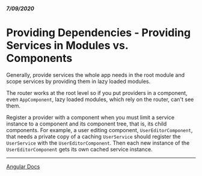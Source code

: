 ##### 7/09/2020
# Providing Dependencies - Providing Services in Modules vs. Components
Generally, provide services the whole app needs in the root module and scope services by providing them in lazy loaded modules.

The router works at the root level so if you put providers in a component, even `AppComponent`, lazy loaded modules, which rely on the router, can't see them.

Register a provider with a component when you must limit a service instance to a component and its component tree, that is, its child components. For example, a user editing component, `UserEditorComponent`, that needs a private copy of a caching `UserService` should register the `UserService` with the `UserEditorComponent`. Then each new instance of the `UserEditorComponent` gets its own cached service instance.

---

[Angular Docs](https://angular.io/guide/providers#providing-services-in-modules-vs-components)